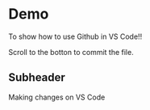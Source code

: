# Demo

To show how to use Github in VS Code!!

Scroll to the botton to commit the file.

## Subheader

Making changes on VS Code

